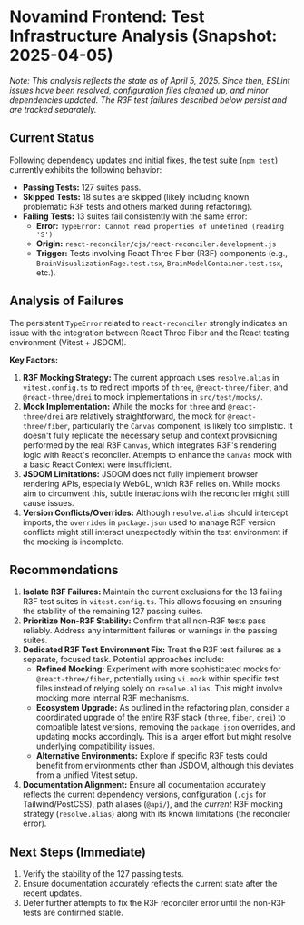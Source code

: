 # Novamind Frontend: Test Infrastructure Analysis (Snapshot: 2025-04-05)

*Note: This analysis reflects the state as of April 5, 2025. Since then, ESLint issues have been resolved, configuration files cleaned up, and minor dependencies updated. The R3F test failures described below persist and are tracked separately.*
## Current Status

Following dependency updates and initial fixes, the test suite (`npm test`) currently exhibits the following behavior:

- **Passing Tests:** 127 suites pass.
- **Skipped Tests:** 18 suites are skipped (likely including known problematic R3F tests and others marked during refactoring).
- **Failing Tests:** 13 suites fail consistently with the same error:
    - **Error:** `TypeError: Cannot read properties of undefined (reading 'S')`
    - **Origin:** `react-reconciler/cjs/react-reconciler.development.js`
    - **Trigger:** Tests involving React Three Fiber (R3F) components (e.g., `BrainVisualizationPage.test.tsx`, `BrainModelContainer.test.tsx`, etc.).

## Analysis of Failures

The persistent `TypeError` related to `react-reconciler` strongly indicates an issue with the integration between React Three Fiber and the React testing environment (Vitest + JSDOM).

**Key Factors:**

1.  **R3F Mocking Strategy:** The current approach uses `resolve.alias` in `vitest.config.ts` to redirect imports of `three`, `@react-three/fiber`, and `@react-three/drei` to mock implementations in `src/test/mocks/`.
2.  **Mock Implementation:** While the mocks for `three` and `@react-three/drei` are relatively straightforward, the mock for `@react-three/fiber`, particularly the `Canvas` component, is likely too simplistic. It doesn't fully replicate the necessary setup and context provisioning performed by the real R3F `Canvas`, which integrates R3F's rendering logic with React's reconciler. Attempts to enhance the `Canvas` mock with a basic React Context were insufficient.
3.  **JSDOM Limitations:** JSDOM does not fully implement browser rendering APIs, especially WebGL, which R3F relies on. While mocks aim to circumvent this, subtle interactions with the reconciler might still cause issues.
4.  **Version Conflicts/Overrides:** Although `resolve.alias` should intercept imports, the `overrides` in `package.json` used to manage R3F version conflicts might still interact unexpectedly within the test environment if the mocking is incomplete.

## Recommendations

1.  **Isolate R3F Failures:** Maintain the current exclusions for the 13 failing R3F test suites in `vitest.config.ts`. This allows focusing on ensuring the stability of the remaining 127 passing suites.
2.  **Prioritize Non-R3F Stability:** Confirm that all non-R3F tests pass reliably. Address any intermittent failures or warnings in the passing suites.
3.  **Dedicated R3F Test Environment Fix:** Treat the R3F test failures as a separate, focused task. Potential approaches include:
    *   **Refined Mocking:** Experiment with more sophisticated mocks for `@react-three/fiber`, potentially using `vi.mock` within specific test files instead of relying solely on `resolve.alias`. This might involve mocking more internal R3F mechanisms.
    *   **Ecosystem Upgrade:** As outlined in the refactoring plan, consider a coordinated upgrade of the entire R3F stack (`three`, `fiber`, `drei`) to compatible latest versions, removing the `package.json` overrides, and updating mocks accordingly. This is a larger effort but might resolve underlying compatibility issues.
    *   **Alternative Environments:** Explore if specific R3F tests could benefit from environments other than JSDOM, although this deviates from a unified Vitest setup.
4.  **Documentation Alignment:** Ensure all documentation accurately reflects the current dependency versions, configuration (`.cjs` for Tailwind/PostCSS), path aliases (`@api/`), and the *current* R3F mocking strategy (`resolve.alias`) along with its known limitations (the reconciler error).

## Next Steps (Immediate)

1.  Verify the stability of the 127 passing tests.
2.  Ensure documentation accurately reflects the current state after the recent updates.
3.  Defer further attempts to fix the R3F reconciler error until the non-R3F tests are confirmed stable.